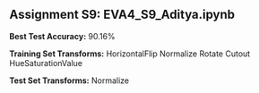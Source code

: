 ## Assignment S9: EVA4_S9_Aditya.ipynb

**Best Test Accuracy:** 90.16%

**Training Set Transforms:**
HorizontalFlip
Normalize
Rotate
Cutout
HueSaturationValue

**Test Set Transforms:**
Normalize


